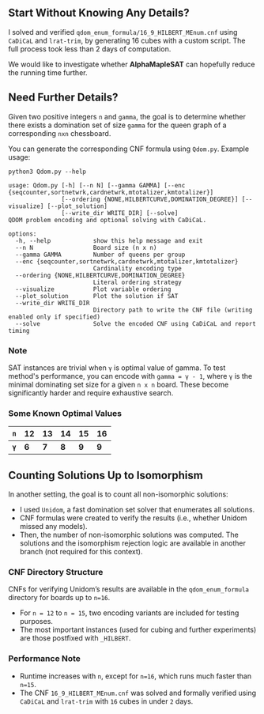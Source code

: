 ## Start Without Knowing Any Details?

I solved and verified `qdom_enum_formula/16_9_HILBERT_MEnum.cnf` using `CaDiCaL` and `lrat-trim`, by generating 16 cubes with a custom script. The full process took less than 2 days of computation.

We would like to investigate whether **AlphaMapleSAT** can hopefully reduce the running time further.


## Need Further Details?
Given two positive integers `n` and `gamma`, the goal is to determine whether there exists a domination set of size `gamma` for the queen graph of a corresponding `nxn` chessboard.

You can generate the corresponding CNF formula using `Qdom.py`. Example usage:
```
python3 Qdom.py --help

usage: Qdom.py [-h] [--n N] [--gamma GAMMA] [--enc {seqcounter,sortnetwrk,cardnetwrk,mtotalizer,kmtotalizer}]
               [--ordering {NONE,HILBERTCURVE,DOMINATION_DEGREE}] [--visualize] [--plot_solution]
               [--write_dir WRITE_DIR] [--solve]
QDOM problem encoding and optional solving with CaDiCaL.

options:
  -h, --help            show this help message and exit
  --n N                 Board size (n x n)
  --gamma GAMMA         Number of queens per group
  --enc {seqcounter,sortnetwrk,cardnetwrk,mtotalizer,kmtotalizer}
                        Cardinality encoding type
  --ordering {NONE,HILBERTCURVE,DOMINATION_DEGREE}
                        Literal ordering strategy
  --visualize           Plot variable ordering
  --plot_solution       Plot the solution if SAT
  --write_dir WRITE_DIR
                        Directory path to write the CNF file (writing enabled only if specified)
  --solve               Solve the encoded CNF using CaDiCaL and report timing
```
### Note

SAT instances are trivial when `γ` is optimal value of gamma. To test method's performance, you can encode with `gamma = γ - 1`, where `γ` is the minimal dominating set size for a given `n x n` board. These become significantly harder and require exhaustive search.

### Some Known Optimal Values

| `n`      | 12      | 13      |     14  |     15  |     16  |
| -------- | ------- |-------- |-------- |-------- |-------- |
| **`γ`**  | **6**   | **7**   | **8**   | **9**   | **9**   |

## Counting Solutions Up to Isomorphism
In another setting, the goal is to count all non-isomorphic solutions:
- I used `Unidom`, a fast domination set solver that enumerates all solutions.
- CNF formulas were created to verify the results (i.e., whether Unidom missed any models).
- Then, the number of non-isomorphic solutions was computed.
The solutions and the isomorphism rejection logic are available in another branch (not required for this context).
### CNF Directory Structure
CNFs for verifying Unidom’s results are available in the `qdom_enum_formula` directory for boards up to `n=16`.
- For `n = 12` to `n = 15`, two encoding variants are included for testing purposes.
- The most important instances (used for cubing and further experiments) are those postfixed with `_HILBERT`.
### Performance Note
- Runtime increases with `n`, except for `n=16`, which runs much faster than `n=15`.
- The CNF `16_9_HILBERT_MEnum.cnf` was solved and formally verified using `CaDiCaL` and `lrat-trim` with `16` cubes in under `2` days.

  
